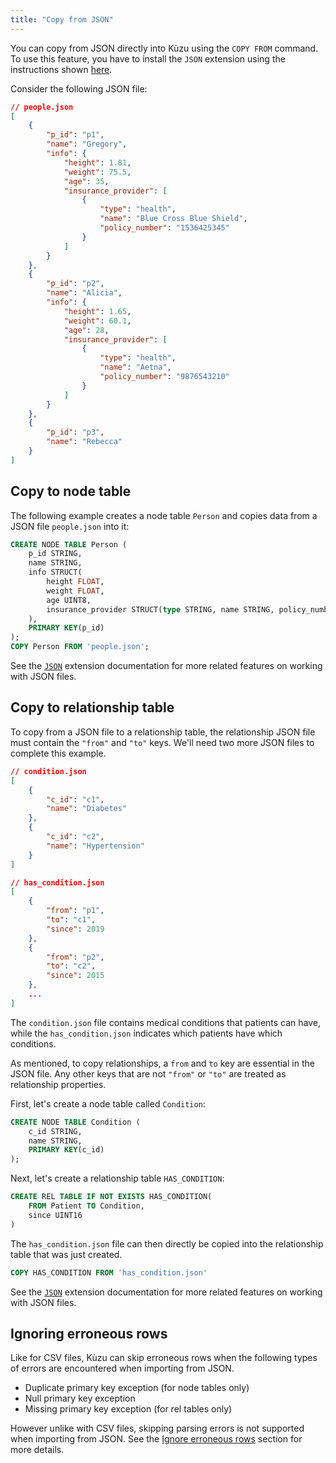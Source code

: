 ```yaml
---
title: "Copy from JSON"
---
```


You can copy from JSON directly into Kùzu using the `COPY FROM` command. To use this feature,
you have to install the `JSON` extension using the instructions shown [here](/extensions/json).

Consider the following JSON file:

```json
// people.json
[
    {
        "p_id": "p1",
        "name": "Gregory",
        "info": {
            "height": 1.81,
            "weight": 75.5,
            "age": 35,
            "insurance_provider": [
                {
                    "type": "health",
                    "name": "Blue Cross Blue Shield",
                    "policy_number": "1536425345"
                }
            ]
        }
    },
    {
        "p_id": "p2",
        "name": "Alicia",
        "info": {
            "height": 1.65,
            "weight": 60.1,
            "age": 28,
            "insurance_provider": [
                {
                    "type": "health",
                    "name": "Aetna",
                    "policy_number": "9876543210"
                }
            ]
        }
    },
    {
        "p_id": "p3",
        "name": "Rebecca"
    }
]
```

## Copy to node table

The following example creates a node table `Person` and copies data from a JSON file `people.json` into it:

```sql
CREATE NODE TABLE Person (
    p_id STRING,
    name STRING,
    info STRUCT(
        height FLOAT,
        weight FLOAT,
        age UINT8,
        insurance_provider STRUCT(type STRING, name STRING, policy_number STRING)[]
    ),
    PRIMARY KEY(p_id)
);
COPY Person FROM 'people.json';
```

See the [`JSON`](/extensions/json) extension documentation for more related features on working with JSON files.

## Copy to relationship table

To copy from a JSON file to a relationship table, the relationship JSON file must contain
the `"from"` and `"to"` keys. We'll need two more JSON files to complete this example.

```json
// condition.json
[
    {
        "c_id": "c1",
        "name": "Diabetes"
    },
    {
        "c_id": "c2",
        "name": "Hypertension"
    }
]
```

```json
// has_condition.json
[
    {
        "from": "p1",
        "to": "c1",
        "since": 2019
    },
    {
        "from": "p2",
        "to": "c2",
        "since": 2015
    },
    ...
]
```

The `condition.json` file contains medical conditions that patients can have, while the `has_condition.json`
indicates which patients have which conditions.

As mentioned, to copy relationships, a `from` and `to` key are essential in the JSON file. Any other keys that
are not `"from"` or `"to"` are treated as relationship properties.

First, let's create a node table called `Condition`:

```sql
CREATE NODE TABLE Condition (
    c_id STRING,
    name STRING,
    PRIMARY KEY(c_id)
);
```

Next, let's create a relationship table `HAS_CONDITION`:

```sql
CREATE REL TABLE IF NOT EXISTS HAS_CONDITION(
    FROM Patient TO Condition,
    since UINT16
)
```

The `has_condition.json` file can then directly be copied into the relationship table that was just created. 
```sql
COPY HAS_CONDITION FROM 'has_condition.json'
```

See the [`JSON`](/extensions/json) extension documentation for more related features on working with JSON files.

## Ignoring erroneous rows

Like for CSV files, Kùzu can skip erroneous rows when the following types of errors are encountered when importing from JSON.
- Duplicate primary key exception (for node tables only)
- Null primary key exception
- Missing primary key exception (for rel tables only)

However unlike with CSV files, skipping parsing errors is not supported when importing from JSON.
See the [Ignore erroneous rows](/import#ignore-erroneous-rows) section for more details.

